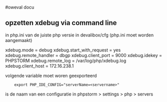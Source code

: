 #oweval docu
## opzetten xdebug via command line
in php.ini van de juiste php versie in devalibox/cfg (php.ini moet worden aangemaakt)

xdebug.mode               = debug
xdebug.start_with_request = yes
xdebug.remote_handler   = dbgp
xdebug.client_port      = 9000
xdebug.idekey           = PHPSTORM
xdebug.remote_log       = /var/log/php/xdebug.log
xdebug.client_host			= 172.16.238.1


volgende variable moet woren geexporteerd

		export PHP_IDE_CONFIG="serverName=<servername>"

<servername> is de naam van een configuratie in phpstorm > settings > php > servers
